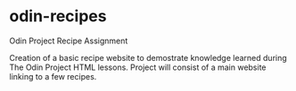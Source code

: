 # odin-recipes
Odin Project Recipe Assignment

Creation of a basic recipe website to demostrate knowledge learned
during The Odin Project HTML lessons. Project will consist of a main
website linking to a few recipes. 